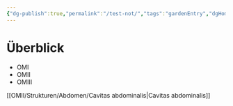 ```yaml
---
{"dg-publish":true,"permalink":"/test-not/","tags":"gardenEntry","dgHomeLink":true,"dgPassFrontmatter":false}
---
```



# Überblick

- OMI
- OMII
- OMIII

[[OMII/Strukturen/Abdomen/Cavitas abdominalis|Cavitas abdominalis]]
